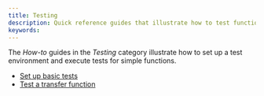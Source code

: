 ```yaml
---
title: Testing
description: Quick reference guides that illustrate how to test functions in the runtime.
keywords:
---
```


The _How-to_ guides in the _Testing_ category illustrate how to set up a test environment and execute tests for simple functions.

- [Set up basic tests](/reference/how-to-guides/testing/set-up-basic-tests/)
- [Test a transfer function](/reference/how-to-guides/testing/test-a-transfer-function/)
